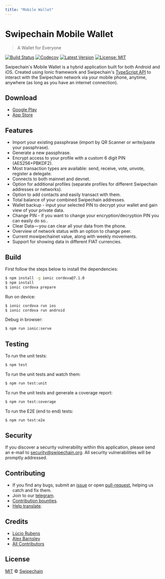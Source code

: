 ```yaml
---
title: "Mobile Wallet"
---
```


# Swipechain Mobile Wallet

<!-- ![Mobile Wallet](./assets/mobile/banner.png) -->

> A Wallet for Everyone

[![Build Status](https://badgen.now.sh/circleci/github/SwipeChain/swipechain-mobile-wallet)](https://circleci.com/gh/SwipeChain/swipechain-mobile-wallet)
[![Codecov](https://badgen.now.sh/codecov/c/github/SwipeChain/swipechain-mobile-wallet)](https://codecov.io/gh/SwipeChain/swipechain-mobile-wallet)
[![Latest Version](https://badgen.now.sh/github/release/SwipeChain/mobile-wallet)](https://github.com/SwipeChain/mobile-wallet/releases/latest)
[![License: MIT](https://badgen.now.sh/badge/license/MIT/green)](https://opensource.org/licenses/MIT)

Swipechain's Mobile Wallet is a hybrid application built for both Android and iOS. Created using Ionic framework and Swipechain's [TypeScript API](https://github.com/SwipeChain/swipechain-ts) to interact with the Swipechain network via your mobile phone, anytime, anywhere (as long as you have an internet connection).

## Download

- [Google Play](https://play.google.com/store/apps/details?id=io.swipechain.wallet.mobile)
- [App Store](https://itunes.apple.com/us/app/mobile-swipechain/id1324625967)

## Features

- Import your existing passphrase (import by QR Scanner or write/paste your passphrase).
- Generate a new passphrase.
- Encrypt access to your profile with a custom 6 digit PIN (AES256+PBKDF2).
- Most transaction types are available: send, receive, vote, unvote, register a delegate.
- Connects to both mainnet and devnet.
- Option for additional profiles (separate profiles for different Swipechain addresses or networks).
- Option to add contacts and easily transact with them.
- Total balance of your combined Swipechain addresses.
- Wallet backup - input your selected PIN to decrypt your wallet and gain view of your private data.
- Change PIN - if you want to change your encryption/decryption PIN you can easily do so..
- Clear Data — you can clear all your data from the phone.
- Overview of network status with an option to change peer.
- Current mswipechainet value, along with weekly movements.
- Support for showing data in different FIAT currencies.

## Build

First follow the steps below to install the dependencies:

```bash
$ npm install -g ionic cordova@7.1.0
$ npm install
$ ionic cordova prepare
```

Run on device:

```bash
$ ionic cordova run ios
$ ionic cordova run android
```

Debug in browser:

```bash
$ npm run ionic:serve
```

## Testing

To run the unit tests:

```bash
$ npm test
```

To run the unit tests and watch them:

```bash
$ npm run test:unit
```

To run the unit tests and generate a coverage report:

```bash
$ npm run test:coverage
```

To run the E2E (end to end) tests:

```bash
$ npm run test:e2e
```

## Security

If you discover a security vulnerability within this application, please send an e-mail to security@swipechain.org. All security vulnerabilities will be promptly addressed.

## Contributing

- If you find any bugs, submit an [issue](https://github.com/SwipeChain/mobile-wallet/issues) or open [pull-request](https://github.com/SwipeChain/mobile-wallet/pulls), helping us catch and fix them.
- Join to our [telegram](https://t.me/Swipechain).
- [Contribution bounties](/guidebook/contribution-guidelines/contributing.html).
- [Help translate](https://github.com/SwipeChain/mobile-wallet/blob/master/TRANSLATING.md).

## Credits

- [Lúcio Rubens](https://github.com/luciorubeens)
- [Alex Barnsley](https://github.com/alexbarnsley)
- [All Contributors](https://github.com/SwipeChain/mobile-wallet/contributors)

## License

[MIT](https://github.com/SwipeChain/mobile-wallet/blob/master/LICENSE) © [Swipechain](https://swipechain.org)
